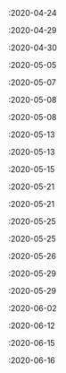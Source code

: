  :2020-04-24

 :2020-04-29

 :2020-04-30

 :2020-05-05

 :2020-05-07

 :2020-05-08

 :2020-05-08

 :2020-05-13

 :2020-05-13

 :2020-05-15

 :2020-05-21

 :2020-05-21

 :2020-05-25

 :2020-05-25

 :2020-05-26

 :2020-05-29

 :2020-05-29

 :2020-06-02

 :2020-06-12

 :2020-06-15

 :2020-06-16

